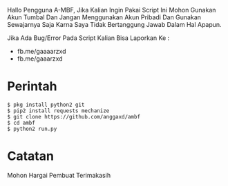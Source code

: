 Hallo Pengguna A-MBF, Jika Kalian Ingin Pakai Script Ini Mohon Gunakan
Akun Tumbal Dan Jangan Menggunakan Akun Pribadi Dan Gunakan Sewajarnya Saja
Karna Saya Tidak Bertanggung Jawab Dalam Hal Apapun. 

Jika Ada Bug/Error Pada Script Kalian Bisa Laporkan Ke :
* fb.me/gaaaarzxd
* fb.me/gaaarzxd

# Perintah
```
$ pkg install python2 git
$ pip2 install requests mechanize
$ git clone https://github.com/anggaxd/ambf
$ cd ambf
$ python2 run.py
```

# Catatan
Mohon Hargai Pembuat Terimakasih
